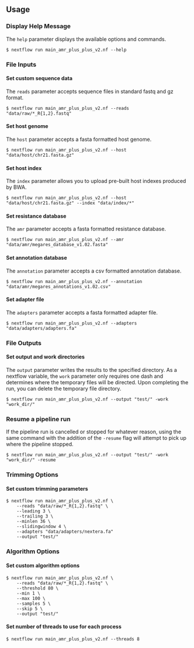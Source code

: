 Usage
-----

### Display Help Message

The `help` parameter displays the available options and commands.
```
$ nextflow run main_amr_plus_plus_v2.nf --help
```

### File Inputs

#### Set custom sequence data

The `reads` parameter accepts sequence files in standard fastq and gz format.
```
$ nextflow run main_amr_plus_plus_v2.nf --reads "data/raw/*_R{1,2}.fastq"
```

#### Set host genome

The `host` parameter accepts a fasta formatted host genome.
```
$ nextflow run main_amr_plus_plus_v2.nf --host "data/host/chr21.fasta.gz"
```

#### Set host index

The `index` parameter allows you to upload pre-built host indexes produced by BWA.
```
$ nextflow run main_amr_plus_plus_v2.nf --host "data/host/chr21.fasta.gz" --index "data/index/*"
```

#### Set resistance database

The `amr` parameter accepts a fasta formatted resistance database. 
```
$ nextflow run main_amr_plus_plus_v2.nf --amr "data/amr/megares_database_v1.02.fasta"
```

#### Set annotation database

The `annotation` parameter accepts a csv formatted annotation database.
```
$ nextflow run main_amr_plus_plus_v2.nf --annotation "data/amr/megares_annotations_v1.02.csv"
```

#### Set adapter file

The `adapters` parameter accepts a fasta formatted adapter file.
```
$ nextflow run main_amr_plus_plus_v2.nf --adapters "data/adapters/adapters.fa"
```

### File Outputs

#### Set output and work directories

The `output` parameter writes the results to the specified directory. As a nextflow variable, the `work` parameter only requires one dash and determines where the temporary files will be directed. Upon completing the run, you can delete the temporary file directory.
```
$ nextflow run main_amr_plus_plus_v2.nf --output "test/" -work "work_dir/"
```

### Resume a pipeline run

If the pipeline run is cancelled or stopped for whatever reason, using the same command with the addition of the `-resume` flag will attempt to pick up where the pipeline stopped. 
```
$ nextflow run main_amr_plus_plus_v2.nf --output "test/" -work "work_dir/" -resume
```

### Trimming Options

#### Set custom trimming parameters

```
$ nextflow run main_amr_plus_plus_v2.nf \
    --reads "data/raw/*_R{1,2}.fastq" \
    --leading 3 \
    --trailing 3 \
    --minlen 36 \
    --slidingwindow 4 \
    --adapters "data/adapters/nextera.fa"
    --output "test/"
```

### Algorithm Options

#### Set custom algorithm options

```
$ nextflow run main_amr_plus_plus_v2.nf \
    --reads "data/raw/*_R{1,2}.fastq" \
    --threshold 80 \
    --min 1 \
    --max 100 \
    --samples 5 \
    --skip 5 \
    --output "test/"
```

#### Set number of threads to use for each process

```
$ nextflow run main_amr_plus_plus_v2.nf --threads 8
```
